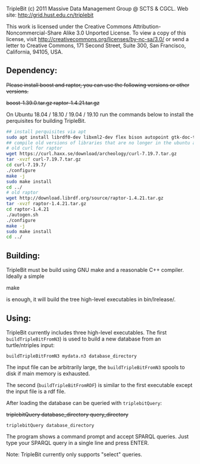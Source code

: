 TripleBit
(c) 2011 Massive Data Management Group @ SCTS & CGCL. 
	Web site: http://grid.hust.edu.cn/triplebit

This work is licensed under the Creative Commons
Attribution-Noncommercial-Share Alike 3.0 Unported License. To view a copy
of this license, visit http://creativecommons.org/licenses/by-nc-sa/3.0/
or send a letter to Creative Commons, 171 Second Street, Suite 300,
San Francisco, California, 94105, USA.


Dependency:
-----------

~~Please install boost and raptor, you can use the following versions or other versions.~~

~~boost-1.39.0.tar.gz
raptor-1.4.21.tar.gz~~


On Ubuntu 18.04 / 18.10 / 19.04 / 19.10 run the commands below to install the perquisites for building TripleBit.
```bash
## install perquisites via apt
sudo apt install librdf0-dev libxml2-dev flex bison autopoint gtk-doc-tools libtool m4 automake gcc g++ build-essential git libboost-all-dev cmake
## compile old versions of libraries that are no longer in the ubuntu apt repos 
# old curl for raptor 
wget https://curl.haxx.se/download/archeology/curl-7.19.7.tar.gz
tar -xvzf curl-7.19.7.tar.gz
cd curl-7.19.7/
./configure
make -j
sudo make install
cd ../
# old raptor
wget http://download.librdf.org/source/raptor-1.4.21.tar.gz
tar -xvzf raptor-1.4.21.tar.gz
cd raptor-1.4.21
./autogen.sh 
./configure
make -j
sudo make install 
cd ../
```

Building:
---------

TripleBit must be build using GNU make and a reasonable C++ compiler. Ideally a simple

   make

is enough, it will build the tree high-level executables in bin/lrelease/.


Using:
------

TripleBit currently includes three high-level executables. The first `buildTripleBitFromN3`) is used to build a new database from an turtle/ntriples input:

    buildTripleBitFromN3 mydata.n3 database_directory

The input file can be arbitrarily large, the `buildTripleBitFromN3` spools to disk if main memory is exhausted.

The second (`buildTripleBitFromRDF`) is similar to the first executable except the input file is a rdf file.

After loading the database can be queried with `triplebitQuery`:

~~triplebitQuery database_directory query_directory~~
   
    triplebitQuery database_directory

The program shows a command prompt and accept SPARQL queries.
Just type your SPARQL query in a single line and press ENTER. 

Note: TripleBit currently only supports "select" queries.

